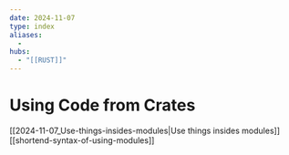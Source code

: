```yaml
---
date: 2024-11-07
type: index
aliases:
  -
hubs:
  - "[[RUST]]"
---
```


# Using Code from Crates

[[2024-11-07_Use-things-insides-modules|Use things insides modules]]
[[shortend-syntax-of-using-modules]]

